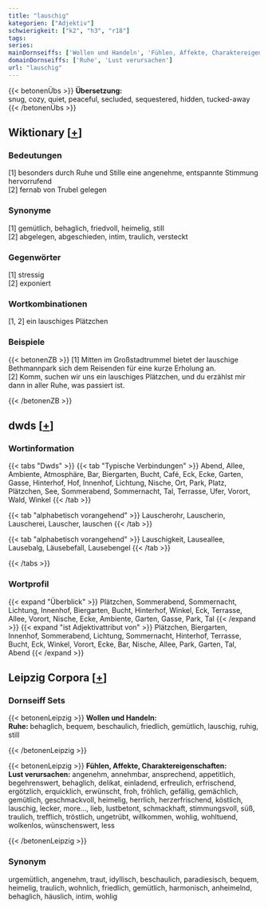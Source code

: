 ```yaml
---
title: "lauschig"
kategorien: ["Adjektiv"]
schwierigkeit: ["k2", "h3", "r18"]
tags:
series:
mainDornseiffs: ['Wollen und Handeln', 'Fühlen, Affekte, Charaktereigenschaften']
domainDornseiffs: ['Ruhe', 'Lust verursachen']
url: "lauschig"
---
```


{{< betonenÜbs >}}
**Übersetzung:**  
snug, cozy, quiet, peaceful, secluded, sequestered, hidden, tucked-away  
{{< /betonenÜbs >}}

## Wiktionary [[+](https://de.wiktionary.org/wiki/lauschig)]

### Bedeutungen
[1] besonders durch Ruhe und Stille eine angenehme, entspannte Stimmung hervorrufend  
[2] fernab von Trubel gelegen  

### Synonyme
[1] gemütlich, behaglich, friedvoll, heimelig, still  
[2] abgelegen, abgeschieden, intim, traulich, versteckt  

### Gegenwörter
[1] stressig  
[2] exponiert  

### Wortkombinationen
[1, 2] ein lauschiges Plätzchen  

### Beispiele
{{< betonenZB >}}
[1] Mitten im Großstadtrummel bietet der lauschige Bethmannpark sich dem Reisenden für eine kurze Erholung an.  
[2] Komm, suchen wir uns ein lauschiges Plätzchen, und du erzählst mir dann in aller Ruhe, was passiert ist.  

{{< /betonenZB >}}


## dwds [[+](https://www.dwds.de/wb/lauschig)]

### Wortinformation
{{< tabs "Dwds" >}}
{{< tab "Typische Verbindungen" >}}
Abend, Allee, Ambiente, Atmosphäre, Bar, Biergarten, Bucht, Café, Eck, Ecke, Garten, Gasse, Hinterhof, Hof, Innenhof, Lichtung, Nische, Ort, Park, Platz, Plätzchen, See, Sommerabend, Sommernacht, Tal, Terrasse, Ufer, Vorort, Wald, Winkel
{{< /tab >}}

{{< tab "alphabetisch vorangehend" >}}
Lauscherohr, Lauscherin, Lauscherei, Lauscher, lauschen
{{< /tab >}}

{{< tab "alphabetisch vorangehend" >}}
Lauschigkeit, Lauseallee, Lausebalg, Läusebefall, Lausebengel
{{< /tab >}}

{{< /tabs >}}

### Wortprofil
{{< expand "Überblick" >}} Plätzchen, Sommerabend, Sommernacht, Lichtung, Innenhof, Biergarten, Bucht, Hinterhof, Winkel, Eck, Terrasse, Allee, Vorort, Nische, Ecke, Ambiente, Garten, Gasse, Park, Tal {{< /expand >}}
{{< expand "ist Adjektivattribut von" >}} Plätzchen, Biergarten, Innenhof, Sommerabend, Lichtung, Sommernacht, Hinterhof, Terrasse, Bucht, Eck, Winkel, Vorort, Ecke, Bar, Nische, Allee, Park, Garten, Tal, Abend {{< /expand >}}

## Leipzig Corpora [[+](https://corpora.uni-leipzig.de/en/res?word=lauschig&corpusId=deu_newscrawl-public_2018)]

### Dornseiff Sets
{{< betonenLeipzig >}}
**Wollen und Handeln:**  
**Ruhe:** behaglich, bequem, beschaulich, friedlich, gemütlich, lauschig, ruhig, still  

{{< /betonenLeipzig >}}


{{< betonenLeipzig >}}
**Fühlen, Affekte, Charaktereigenschaften:**  
**Lust verursachen:** angenehm, annehmbar, ansprechend, appetitlich, begehrenswert, behaglich, delikat, einladend, erfreulich, erfrischend, ergötzlich, erquicklich, erwünscht, froh, fröhlich, gefällig, gemächlich, gemütlich, geschmackvoll, heimelig, herrlich, herzerfrischend, köstlich, lauschig, lecker, more..., lieb, lustbetont, schmackhaft, stimmungsvoll, süß, traulich, trefflich, tröstlich, ungetrübt, willkommen, wohlig, wohltuend, wolkenlos, wünschenswert, less  

{{< /betonenLeipzig >}}

### Synonym
urgemütlich, angenehm, traut, idyllisch, beschaulich, paradiesisch, bequem, heimelig, traulich, wohnlich, friedlich, gemütlich, harmonisch, anheimelnd, behaglich, häuslich, intim, wohlig

